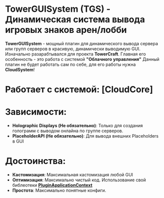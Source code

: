 # TowerGUISystem (TGS) - Динамическая система вывода игровых знаков арен/лобби

**TowerGUISystem** - мощный плагин для динамического вывода сервера или групп серверов в красивую, динамически выводимую GUI.
Изначально разарабтывался для проекта **TowerCraft**.
Главная его особенность - это работа с системой **"Облачного управления"**
Данный плагин не будет работать сам по себе, для его работы нужна **CloudSystem**!

# Работает с системой: **[CloudCore]**

# Зависимости:
 - **Holographic Displays (Не обязательно)**: Только для создания голограмм с выводом онлайна по группе серверов.
 - **PlaceholderAPI (Не обязательно)**: Для вывода внешних Placeholders в GUI
 
# Достоинства:
 - **Кастомизация**: Максимальная кастомизация любой GUI
 - **Оптимизация**: Максимально чистый код. Использование свой библеотеки **[PluginApplicationContext](https://github.com/Armatura-Create/pluginApplicationContext)**
 - **Простота**: Максимально понятные конфиги.
